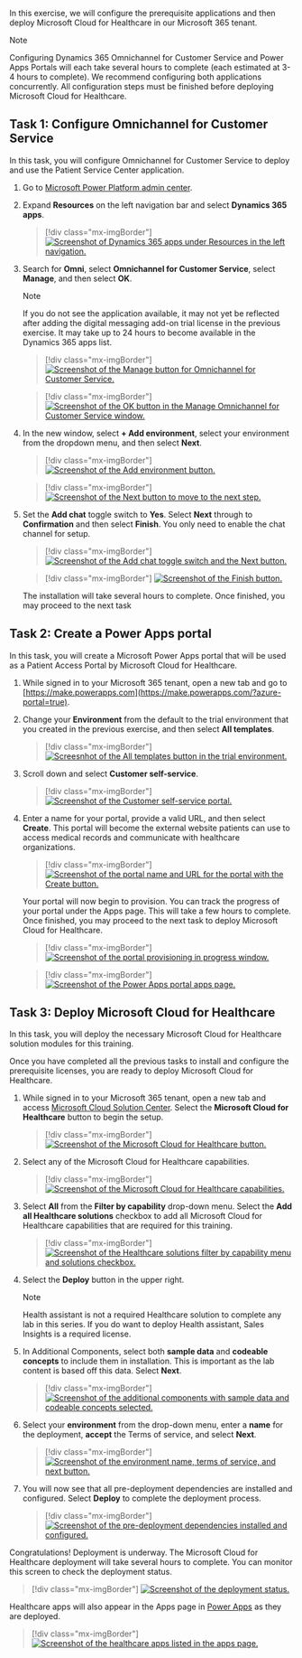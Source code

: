 In this exercise, we will configure the prerequisite applications and then deploy Microsoft Cloud for Healthcare in our Microsoft 365 tenant.

> [!NOTE]
> Configuring Dynamics 365 Omnichannel for Customer Service and Power Apps Portals will each take several hours to complete (each estimated at 3-4 hours to complete). We recommend configuring both applications concurrently. All configuration steps must be finished before deploying Microsoft Cloud for Healthcare.

## Task 1: Configure Omnichannel for Customer Service

In this task, you will configure Omnichannel for Customer Service to deploy and use the Patient Service Center application.

1.  Go to [Microsoft Power Platform admin center](https://admin.powerplatform.microsoft.com/?azure-portal=true).

1.  Expand **Resources** on the left navigation bar and select **Dynamics 365 apps**.

	> [!div class="mx-imgBorder"]
	> [![Screenshot of Dynamics 365 apps under Resources in the left navigation.](../media/dynamics-365-apps.png)](../media/dynamics-365-apps.png#lightbox)

1.  Search for **Omni**, select **Omnichannel for Customer Service**, select **Manage**, and then select **OK**.

	> [!NOTE]
	> If you do not see the application available, it may not yet be reflected after adding the digital messaging add-on trial license in the previous exercise. It may take up to 24 hours to become available in the Dynamics 365 apps list.

	> [!div class="mx-imgBorder"]
	> [![Screenshot of the Manage button for Omnichannel for Customer Service.](../media/manage.png)](../media/manage.png#lightbox)

	> [!div class="mx-imgBorder"]
	> [![Screenshot of the OK button in the Manage Omnichannel for Customer Service window.](../media/ok-button.png)](../media/ok-button.png#lightbox)

1.  In the new window, select **+ Add environment**, select your environment from the dropdown menu, and then select **Next**.

	> [!div class="mx-imgBorder"]
	> [![Screenshot of the Add environment button.](../media/add-environment.png)](../media/add-environment.png#lightbox)

	> [!div class="mx-imgBorder"]
	> [![Screenshot of the Next button to move to the next step.](../media/next.png)](../media/next.png#lightbox)

1.  Set the **Add chat** toggle switch to **Yes**. Select **Next** through to **Confirmation** and then select **Finish**. You only need to enable the chat channel for setup.

	> [!div class="mx-imgBorder"]
	> [![Screenshot of the Add chat toggle switch and the Next button.](../media/chat.png)](../media/chat.png#lightbox)

	> [!div class="mx-imgBorder"]
	> [![Screenshot of the Finish button.](../media/finish.png)](../media/finish.png#lightbox)

    The installation will take several hours to complete. Once finished, you may proceed to the next task

## Task 2: Create a Power Apps portal

In this task, you will create a Microsoft Power Apps portal that will be used as a Patient Access Portal by Microsoft Cloud for Healthcare.

1.  While signed in to your Microsoft 365 tenant, open a new tab and go to [https://make.powerapps.com](https://make.powerapps.com/?azure-portal=true).

1.  Change your **Environment** from the default to the trial environment that you created in the previous exercise, and then select **All templates**.

	> [!div class="mx-imgBorder"]
	> [![Screesnhot of the All templates button in the trial environment.](../media/all-templates.png)](../media/all-templates.png#lightbox)

1.  Scroll down and select **Customer self-service**.

	> [!div class="mx-imgBorder"]
	> [![Screenshot of the Customer self-service portal.](../media/customer-self-service.png)](../media/customer-self-service.png#lightbox)

1.  Enter a name for your portal, provide a valid URL, and then select **Create**. This portal will become the external website patients can use to access medical records and communicate with healthcare organizations.

	> [!div class="mx-imgBorder"]
	> [![Screenshot of the portal name and URL for the portal with the Create button.](../media/create.png)](../media/create.png#lightbox)

    Your portal will now begin to provision.  You can track the progress of your portal under the Apps page.  This will take a few hours to complete. Once finished, you may proceed to the next task to deploy Microsoft Cloud for Healthcare.

	> [!div class="mx-imgBorder"]
	> [![Screenshot of the portal provisioning in progress window.](../media/provision-progress.png)](../media/provision-progress.png#lightbox)

	> [!div class="mx-imgBorder"]
	> [![Screenshot of the Power Apps portal apps page.](../media/apps-page.png)](../media/apps-page.png#lightbox)

## Task 3: Deploy Microsoft Cloud for Healthcare

In this task, you will deploy the necessary Microsoft Cloud for Healthcare solution modules for this training.

Once you have completed all the previous tasks to install and configure the prerequisite licenses, you are ready to deploy Microsoft Cloud for Healthcare.

1.  While signed in to your Microsoft 365 tenant, open a new tab and access [Microsoft Cloud Solution Center](https://solutions.microsoft.com/?azure-portal=true). Select the **Microsoft Cloud for Healthcare** button to begin the setup.

	> [!div class="mx-imgBorder"]
	> [![Screenshot of the Microsoft Cloud for Healthcare button.](../media/cloud-for-healthcare.png)](../media/cloud-for-healthcare.png#lightbox)

1.  Select any of the Microsoft Cloud for Healthcare capabilities.

	> [!div class="mx-imgBorder"]
	> [![Screenshot of the Microsoft Cloud for Healthcare capabilities.](../media/capabilities.png)](../media/capabilities.png#lightbox)

1.  Select **All** from the **Filter by capability** drop-down menu. Select the **Add all Healthcare solutions** checkbox to add all Microsoft Cloud for Healthcare capabilities that are required for this training.

	> [!div class="mx-imgBorder"]
	> [![Screenshot of the Healthcare solutions filter by capability menu and solutions checkbox.](../media/healthcare-solutions.png)](../media/healthcare-solutions.png#lightbox)

1.  Select the **Deploy** button in the upper right.

	> [!NOTE]
	> Health assistant is not a required Healthcare solution to complete any lab in this series. If you do want to deploy Health assistant, Sales Insights is a required license.

1.  In Additional Components, select both **sample data** and **codeable concepts** to include them in installation. This is important as the lab content is based off this data. Select **Next**.

	> [!div class="mx-imgBorder"]
	> [![Screenshot of the additional components with sample data and codeable concepts selected.](../media/additional-components.png)](../media/additional-components.png#lightbox)

1.  Select your **environment** from the drop-down menu, enter a **name** for the deployment, **accept** the Terms of service, and select **Next**.

	> [!div class="mx-imgBorder"]
	> [![Screenshot of the environment name, terms of service, and next button.](../media/deployment-accept-next.png)](../media/deployment-accept-next.png#lightbox)

1.  You will now see that all pre-deployment dependencies are installed and configured. Select **Deploy** to complete the deployment process.

	> [!div class="mx-imgBorder"]
	> [![Screenshot of the pre-deployment dependencies installed and configured.](../media/deployment-process.png)](../media/deployment-process.png#lightbox)

Congratulations! Deployment is underway. The Microsoft Cloud for Healthcare deployment will take several hours to complete. You can monitor this screen to check the deployment status.

> [!div class="mx-imgBorder"]
> [![Screenshot of the deployment status.](../media/deployment-status.png)](../media/deployment-status.png#lightbox)

Healthcare apps will also appear in the Apps page in [Power Apps](https://make.powerapps.com/?azure-portal=true) as they are deployed.

> [!div class="mx-imgBorder"]
> [![Screenshot of the healthcare apps listed in the apps page.](../media/healthcare-apps-page.png)](../media/healthcare-apps-page.png#lightbox)
